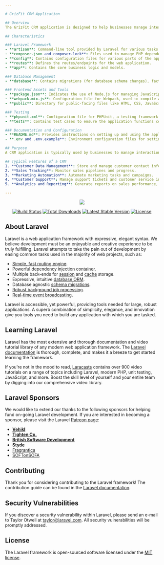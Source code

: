 ```yaml
---

# GrizFit CRM Application

## Overview
The GrizFit CRM application is designed to help businesses manage interactions with current and potential customers. This application is built using the Laravel framework and provides tools for organizing, automating, and synchronizing sales, marketing, customer service, and technical support.

## Characteristics

### Laravel Framework
- **artisan**: Command-line tool provided by Laravel for various tasks.
- **composer.json and composer.lock**: Files used to manage PHP dependencies.
- **config**: Contains configuration files for various parts of the application.
- **routes**: Defines the routes/endpoints for the web application.
- **app**: Contains the core business logic and models.

### Database Management
- **database**: Contains migrations (for database schema changes), factories (for generating sample data), and seeds (for populating the database with initial data).

### Frontend Assets and Tools
- **package.json**: Indicates the use of Node.js for managing JavaScript dependencies.
- **webpack.mix.js**: Configuration file for Webpack, used to compile and bundle frontend assets.
- **public**: Directory for public-facing files like HTML, CSS, JavaScript, and images.

### Testing
- **phpunit.xml**: Configuration file for PHPUnit, a testing framework for PHP.
- **tests**: Contains test cases to ensure the application functions correctly.

### Documentation and Configuration
- **README.md**: Provides instructions on setting up and using the application.
- **.env and .env.example**: Environment configuration files for setting up database connections, API keys, and other sensitive information.

## Purpose
A CRM application is typically used by businesses to manage interactions with current and potential customers. It helps in organizing, automating, and synchronizing sales, marketing, customer service, and technical support.

## Typical Features of a CRM
1. **Customer Data Management**: Store and manage customer contact information.
2. **Sales Tracking**: Monitor sales pipelines and progress.
3. **Marketing Automation**: Automate marketing tasks and campaigns.
4. **Customer Support**: Manage support tickets and customer service interactions.
5. **Analytics and Reporting**: Generate reports on sales performance, customer behavior, and more.

---
```



<p align="center"><img src="https://laravel.com/assets/img/components/logo-laravel.svg"></p>

<p align="center">
<a href="https://travis-ci.org/laravel/framework"><img src="https://travis-ci.org/laravel/framework.svg" alt="Build Status"></a>
<a href="https://packagist.org/packages/laravel/framework"><img src="https://poser.pugx.org/laravel/framework/d/total.svg" alt="Total Downloads"></a>
<a href="https://packagist.org/packages/laravel/framework"><img src="https://poser.pugx.org/laravel/framework/v/stable.svg" alt="Latest Stable Version"></a>
<a href="https://packagist.org/packages/laravel/framework"><img src="https://poser.pugx.org/laravel/framework/license.svg" alt="License"></a>
</p>

## About Laravel

Laravel is a web application framework with expressive, elegant syntax. We believe development must be an enjoyable and creative experience to be truly fulfilling. Laravel attempts to take the pain out of development by easing common tasks used in the majority of web projects, such as:

- [Simple, fast routing engine](https://laravel.com/docs/routing).
- [Powerful dependency injection container](https://laravel.com/docs/container).
- Multiple back-ends for [session](https://laravel.com/docs/session) and [cache](https://laravel.com/docs/cache) storage.
- Expressive, intuitive [database ORM](https://laravel.com/docs/eloquent).
- Database agnostic [schema migrations](https://laravel.com/docs/migrations).
- [Robust background job processing](https://laravel.com/docs/queues).
- [Real-time event broadcasting](https://laravel.com/docs/broadcasting).

Laravel is accessible, yet powerful, providing tools needed for large, robust applications. A superb combination of simplicity, elegance, and innovation give you tools you need to build any application with which you are tasked.

## Learning Laravel

Laravel has the most extensive and thorough documentation and video tutorial library of any modern web application framework. The [Laravel documentation](https://laravel.com/docs) is thorough, complete, and makes it a breeze to get started learning the framework.

If you're not in the mood to read, [Laracasts](https://laracasts.com) contains over 900 video tutorials on a range of topics including Laravel, modern PHP, unit testing, JavaScript, and more. Boost the skill level of yourself and your entire team by digging into our comprehensive video library.

## Laravel Sponsors

We would like to extend our thanks to the following sponsors for helping fund on-going Laravel development. If you are interested in becoming a sponsor, please visit the Laravel [Patreon page](http://patreon.com/taylorotwell):

- **[Vehikl](http://vehikl.com)**
- **[Tighten Co.](https://tighten.co)**
- **[British Software Development](https://www.britishsoftware.co)**
- **[Styde](https://styde.net)**
- [Fragrantica](https://www.fragrantica.com)
- [SOFTonSOFA](https://softonsofa.com/)

## Contributing

Thank you for considering contributing to the Laravel framework! The contribution guide can be found in the [Laravel documentation](http://laravel.com/docs/contributions).

## Security Vulnerabilities

If you discover a security vulnerability within Laravel, please send an e-mail to Taylor Otwell at taylor@laravel.com. All security vulnerabilities will be promptly addressed.

## License

The Laravel framework is open-sourced software licensed under the [MIT license](http://opensource.org/licenses/MIT).
